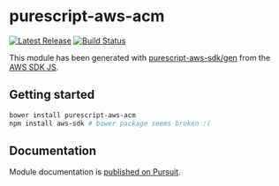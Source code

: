 # purescript-aws-acm

[![Latest Release](https://pursuit.purescript.org/packages/purescript-aws-acm/badge)](https://pursuit.purescript.org/packages/purescript-aws-acm)
[![Build Status](https://app.wercker.com/status/5909b9e96d1080804b17a28f72f87b6b/s/master)](https://app.wercker.com/project/byKey/5909b9e96d1080804b17a28f72f87b6b)

This module has been generated with [purescript-aws-sdk/gen](https://github.com/purescript-aws-sdk/gen) from the [AWS SDK JS](https://github.com/aws/aws-sdk-js).

## Getting started

```sh
bower install purescript-aws-acm
npm install aws-sdk # bower package seems broken :(
```

## Documentation

Module documentation is [published on Pursuit](http://pursuit.purescript.org/packages/purescript-aws-acm).
